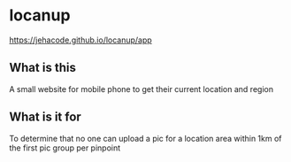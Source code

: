 # locanup
  https://jehacode.github.io/locanup/app
## What is this
  A small website for mobile phone to get their current location and region
## What is it for
  To determine that no one can upload a pic for a location area within 1km of the first pic group per pinpoint
